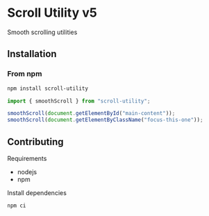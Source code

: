 # Scroll Utility v5

Smooth scrolling utilities

## Installation

### From npm

```sh
npm install scroll-utility
```

```ts
import { smoothScroll } from "scroll-utility";

smoothScroll(document.getElementById("main-content"));
smoothScroll(document.getElementByClassName("focus-this-one"));
```

## Contributing

Requirements

- nodejs
- npm

Install dependencies

```sh
npm ci
```
